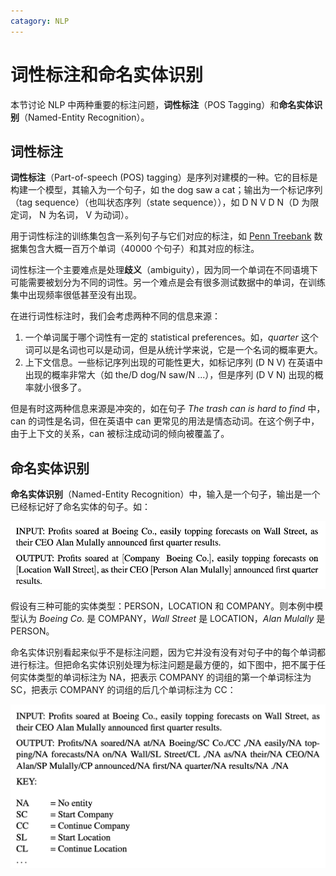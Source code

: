 ```yaml
---
catagory: NLP
---
```


# 词性标注和命名实体识别

本节讨论 NLP 中两种重要的标注问题，**词性标注**（POS Tagging）和**命名实体识别**（Named-Entity Recognition）。


## 词性标注

**词性标注**（Part-of-speech (POS) tagging）是序列对建模的一种。它的目标是构建一个模型，其输入为一个句子，如 $\text{the dog saw a cat}$；输出为一个标记序列（tag sequence）（也叫状态序列（state sequence）），如 $\text{D N V D N}$（$\text{D}$ 为限定词， $\text{N}$ 为名词， $\text{V}$ 为动词）。

用于词性标注的训练集包含一系列句子与它们对应的标注，如 [Penn Treebank](https://catalog.ldc.upenn.edu/LDC99T42) 数据集包含大概一百万个单词（40000 个句子）和其对应的标注。

词性标注一个主要难点是处理**歧义**（ambiguity），因为同一个单词在不同语境下可能需要被划分为不同的词性。另一个难点是会有很多测试数据中的单词，在训练集中出现频率很低甚至没有出现。

在进行词性标注时，我们会考虑两种不同的信息来源：

1. 一个单词属于哪个词性有一定的 statistical preferences。如，*quarter* 这个词可以是名词也可以是动词，但是从统计学来说，它是一个名词的概率更大。
2. 上下文信息。一些标记序列出现的可能性更大，如标记序列 $(\text{D N V})$ 在英语中出现的概率非常大（如 $\text{the/D dog/N saw/N ...}$），但是序列 $(\text{D V N})$ 出现的概率就小很多了。

但是有时这两种信息来源是冲突的，如在句子 *The trash can is hard to find* 中，$\text{can}$ 的词性是名词，但在英语中 $\text{can}$ 更常见的用法是情态动词。在这个例子中，由于上下文的关系，$\text{can}$ 被标注成动词的倾向被覆盖了。


## 命名实体识别

**命名实体识别**（Named-Entity Recognition）中，输入是一个句子，输出是一个已经标记好了命名实体的句子。如：

![named-entity-recognition](./img/named-entity-recognition.png)

假设有三种可能的实体类型：PERSON，LOCATION 和 COMPANY。则本例中模型认为 *Boeing Co.* 是 COMPANY，*Wall Street* 是 LOCATION，*Alan Mulally* 是 PERSON。

命名实体识别看起来似乎不是标注问题，因为它并没有没有对句子中的每个单词都进行标注。但把命名实体识别处理为标注问题是最方便的，如下图中，把不属于任何实体类型的单词标注为 NA，把表示 COMPANY 的词组的第一个单词标注为 SC，把表示 COMPANY 的词组的后几个单词标注为 CC：

![named-entity-recognition-tagging-problem](./img/named-entity-recognition-tagging-problem.png)

